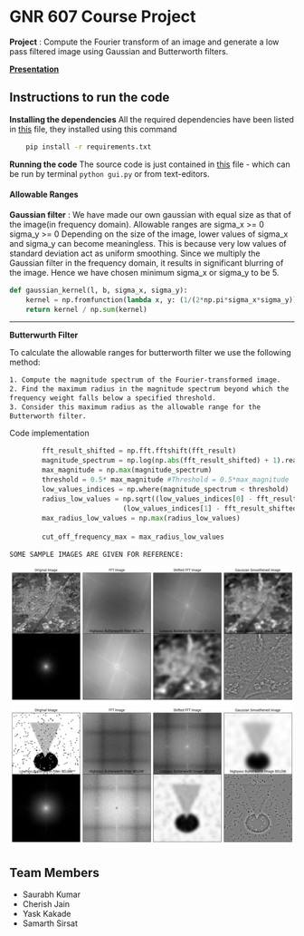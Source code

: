# GNR 607 Course Project

**Project** : Compute the Fourier transform of an image and generate a low
pass filtered image using Gaussian and Butterworth filters.

**[Presentation](GNR_607_ppt.pdf)**

## Instructions to run the code

**Installing the dependencies**
All the required dependencies have been listed in [this](requirements.txt) file, they installed using this command
```zsh
    pip install -r requirements.txt
```
**Running the code**
The source code is just contained in [this](GUI.py) file - which can be run by terminal ```python gui.py``` or from text-editors.

#### Allowable Ranges
**Gaussian filter** : We have made our own gaussian with equal size as that of the image(in frequency domain). Allowable ranges are
    sigma_x >= 0
    sigma_y >= 0
Depending on the size of the image, lower values of sigma_x and sigma_y can become meaningless. This is because very low values of standard deviation act as uniform smoothing. Since we multiply the Gaussian filter in the frequency domain, it results in significant blurring of the image. Hence we have chosen minimum sigma_x or sigma_y to be 5.

```python
def gaussian_kernel(l, b, sigma_x, sigma_y):
    kernel = np.fromfunction(lambda x, y: (1/(2*np.pi*sigma_x*sigma_y)) * np.exp(-((x-(l-1)/2)**2/(2*sigma_x**2) + (y-(b-1)/2)**2/(2*sigma_y**2))), (l, b))
    return kernel / np.sum(kernel)
```
    
--- 

**Butterwurth Filter**

To calculate the allowable ranges for butterworth filter we use the following method:

    1. Compute the magnitude spectrum of the Fourier-transformed image.
    2. Find the maximum radius in the magnitude spectrum beyond which the frequency weight falls below a specified threshold.
    3. Consider this maximum radius as the allowable range for the Butterworth filter.

Code implementation

```python
        fft_result_shifted = np.fft.fftshift(fft_result)
        magnitude_spectrum = np.log(np.abs(fft_result_shifted) + 1).real
        max_magnitude = np.max(magnitude_spectrum)
        threshold = 0.5* max_magnitude #Threshold = 0.5*max_magnitude
        low_values_indices = np.where(magnitude_spectrum < threshold)
        radius_low_values = np.sqrt((low_values_indices[0] - fft_result_shifted.shape[0] // 2)**2 +
                            (low_values_indices[1] - fft_result_shifted.shape[1] // 2)**2)
        max_radius_low_values = np.max(radius_low_values)

        cut_off_frequency_max = max_radius_low_values
```

```
SOME SAMPLE IMAGES ARE GIVEN FOR REFERENCE:
```
![Alt text](demo_image_1.png)
![Alt text](demo_image_2.png)


## Team Members
- Saurabh Kumar 
- Cherish Jain 
- Yask Kakade
- Samarth Sirsat